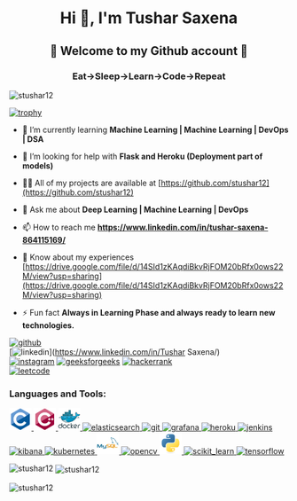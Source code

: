 <h1 align="center">Hi 👋, I'm Tushar Saxena</h1>
<h2 align="center">👋 Welcome to my Github account 👋 </h2>
<h3 align="center">Eat->Sleep->Learn->Code->Repeat</h3>

<p align="left"> <img src="https://komarev.com/ghpvc/?username=stushar12&label=Profile%20views&color=0e75b6&style=flat" alt="stushar12" /> </p>

[![trophy](https://github-profile-trophy.vercel.app/?username=stushar12&theme=radical)](https://github.com/ryo-ma/github-profile-trophy)

- 🌱 I’m currently learning **Machine Learning | Machine Learning | DevOps | DSA**

- 🤝 I’m looking for help with **Flask and Heroku (Deployment part of models)**

- 👨‍💻 All of my projects are available at [https://github.com/stushar12](https://github.com/stushar12)

- 💬 Ask me about **Deep Learning | Machine Learning | DevOps**

- 📫 How to reach me **https://www.linkedin.com/in/tushar-saxena-864115169/**

- 📄 Know about my experiences [https://drive.google.com/file/d/14SId1zKAqdiBkvRjFOM20bRfx0ows22M/view?usp=sharing](https://drive.google.com/file/d/14SId1zKAqdiBkvRjFOM20bRfx0ows22M/view?usp=sharing)

- ⚡ Fun fact **Always in Learning Phase and always ready to learn new technologies.**

[<img src='https://cdn.jsdelivr.net/npm/simple-icons@3.0.1/icons/github.svg' alt='github' height='40'>](https://github.com/stushar12)  
[<img src='https://cdn.jsdelivr.net/npm/simple-icons@3.0.1/icons/linkedin.svg' alt='linkedin' height='40'>](https://www.linkedin.com/in/Tushar Saxena/)  
[<img src='https://cdn.jsdelivr.net/npm/simple-icons@3.0.1/icons/instagram.svg' alt='instagram' height='40'>](https://www.instagram.com/tusharsaxena_/) 
[<img src='https://cdn.jsdelivr.net/npm/simple-icons@3.0.1/icons/geeksforgeeks.svg' alt='geeksforgeeks' height='40'>](https://auth.geeksforgeeks.org/user/ninjapro/practice/) [<img src='https://cdn.jsdelivr.net/npm/simple-icons@3.0.1/icons/hackerrank.svg' alt='hackerrank' height='40'>](https://www.hackerrank.com/Tushar_02468)  
[<img src='https://cdn.jsdelivr.net/npm/simple-icons@3.0.1/icons/leetcode.svg' alt='leetcode' height='40'>](https://leetcode.com/stushar345/)  



<h3 align="left">Languages and Tools:</h3>
<p align="left"> <a href="https://www.cprogramming.com/" target="_blank"> <img src="https://raw.githubusercontent.com/devicons/devicon/master/icons/c/c-original.svg" alt="c" width="40" height="40"/> </a> <a href="https://www.w3schools.com/cpp/" target="_blank"> <img src="https://raw.githubusercontent.com/devicons/devicon/master/icons/cplusplus/cplusplus-original.svg" alt="cplusplus" width="40" height="40"/> </a> <a href="https://www.docker.com/" target="_blank"> <img src="https://raw.githubusercontent.com/devicons/devicon/master/icons/docker/docker-original-wordmark.svg" alt="docker" width="40" height="40"/> </a> <a href="https://www.elastic.co" target="_blank"> <img src="https://www.vectorlogo.zone/logos/elastic/elastic-icon.svg" alt="elasticsearch" width="40" height="40"/> </a> <a href="https://git-scm.com/" target="_blank"> <img src="https://www.vectorlogo.zone/logos/git-scm/git-scm-icon.svg" alt="git" width="40" height="40"/> </a> <a href="https://grafana.com" target="_blank"> <img src="https://www.vectorlogo.zone/logos/grafana/grafana-icon.svg" alt="grafana" width="40" height="40"/> </a> <a href="https://heroku.com" target="_blank"> <img src="https://www.vectorlogo.zone/logos/heroku/heroku-icon.svg" alt="heroku" width="40" height="40"/> </a> <a href="https://www.jenkins.io" target="_blank"> <img src="https://www.vectorlogo.zone/logos/jenkins/jenkins-icon.svg" alt="jenkins" width="40" height="40"/> </a> <a href="https://www.elastic.co/kibana" target="_blank"> <img src="https://www.vectorlogo.zone/logos/elasticco_kibana/elasticco_kibana-icon.svg" alt="kibana" width="40" height="40"/> </a> <a href="https://kubernetes.io" target="_blank"> <img src="https://www.vectorlogo.zone/logos/kubernetes/kubernetes-icon.svg" alt="kubernetes" width="40" height="40"/> </a> <a href="https://www.mysql.com/" target="_blank"> <img src="https://raw.githubusercontent.com/devicons/devicon/master/icons/mysql/mysql-original-wordmark.svg" alt="mysql" width="40" height="40"/> </a> <a href="https://opencv.org/" target="_blank"> <img src="https://www.vectorlogo.zone/logos/opencv/opencv-icon.svg" alt="opencv" width="40" height="40"/> </a> <a href="https://www.python.org" target="_blank"> <img src="https://raw.githubusercontent.com/devicons/devicon/master/icons/python/python-original.svg" alt="python" width="40" height="40"/> </a> <a href="https://scikit-learn.org/" target="_blank"> <img src="https://upload.wikimedia.org/wikipedia/commons/0/05/Scikit_learn_logo_small.svg" alt="scikit_learn" width="40" height="40"/> </a> <a href="https://www.tensorflow.org" target="_blank"> <img src="https://www.vectorlogo.zone/logos/tensorflow/tensorflow-icon.svg" alt="tensorflow" width="40" height="40"/> </a> </p>

<p><img align="left" src="https://github-readme-stats.vercel.app/api/top-langs?username=stushar12&show_icons=true&locale=en&layout=compact" alt="stushar12" /></p>

<p>&nbsp;<img align="center" src="https://github-readme-stats.vercel.app/api?username=stushar12&show_icons=true&locale=en" alt="stushar12" /></p>

<p><img align="center" src="https://github-readme-streak-stats.herokuapp.com/?user=stushar12&" alt="stushar12" /></p>
